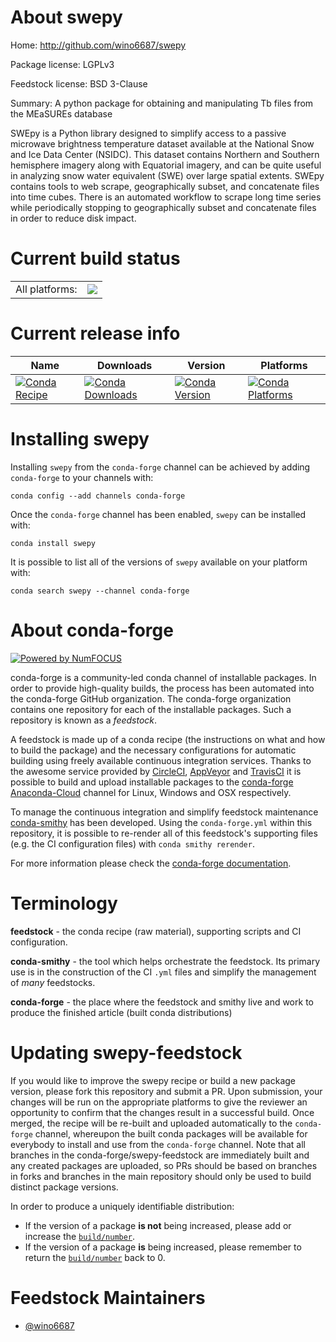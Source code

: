 About swepy
===========

Home: http://github.com/wino6687/swepy

Package license: LGPLv3

Feedstock license: BSD 3-Clause

Summary: A python package for obtaining and manipulating Tb files from the MEaSUREs database

SWEpy is a Python library designed to simplify access to a passive microwave brightness
temperature dataset available at the National Snow and Ice Data Center (NSIDC).
This dataset contains Northern and Southern hemisphere imagery along with Equatorial
imagery, and can be quite useful in analyzing snow water equivalent (SWE) over large spatial
extents. SWEpy contains tools to web scrape, geographically subset, and concatenate files into
time cubes. There is an automated workflow to scrape long time series while periodically stopping
to geographically subset and concatenate files in order to reduce disk impact.


Current build status
====================


<table><tr><td>All platforms:</td>
    <td>
      <a href="https://dev.azure.com/conda-forge/feedstock-builds/_build/latest?definitionId=7150&branchName=master">
        <img src="https://dev.azure.com/conda-forge/feedstock-builds/_apis/build/status/swepy-feedstock?branchName=master">
      </a>
    </td>
  </tr>
</table>

Current release info
====================

| Name | Downloads | Version | Platforms |
| --- | --- | --- | --- |
| [![Conda Recipe](https://img.shields.io/badge/recipe-swepy-green.svg)](https://anaconda.org/conda-forge/swepy) | [![Conda Downloads](https://img.shields.io/conda/dn/conda-forge/swepy.svg)](https://anaconda.org/conda-forge/swepy) | [![Conda Version](https://img.shields.io/conda/vn/conda-forge/swepy.svg)](https://anaconda.org/conda-forge/swepy) | [![Conda Platforms](https://img.shields.io/conda/pn/conda-forge/swepy.svg)](https://anaconda.org/conda-forge/swepy) |

Installing swepy
================

Installing `swepy` from the `conda-forge` channel can be achieved by adding `conda-forge` to your channels with:

```
conda config --add channels conda-forge
```

Once the `conda-forge` channel has been enabled, `swepy` can be installed with:

```
conda install swepy
```

It is possible to list all of the versions of `swepy` available on your platform with:

```
conda search swepy --channel conda-forge
```


About conda-forge
=================

[![Powered by NumFOCUS](https://img.shields.io/badge/powered%20by-NumFOCUS-orange.svg?style=flat&colorA=E1523D&colorB=007D8A)](http://numfocus.org)

conda-forge is a community-led conda channel of installable packages.
In order to provide high-quality builds, the process has been automated into the
conda-forge GitHub organization. The conda-forge organization contains one repository
for each of the installable packages. Such a repository is known as a *feedstock*.

A feedstock is made up of a conda recipe (the instructions on what and how to build
the package) and the necessary configurations for automatic building using freely
available continuous integration services. Thanks to the awesome service provided by
[CircleCI](https://circleci.com/), [AppVeyor](https://www.appveyor.com/)
and [TravisCI](https://travis-ci.org/) it is possible to build and upload installable
packages to the [conda-forge](https://anaconda.org/conda-forge)
[Anaconda-Cloud](https://anaconda.org/) channel for Linux, Windows and OSX respectively.

To manage the continuous integration and simplify feedstock maintenance
[conda-smithy](https://github.com/conda-forge/conda-smithy) has been developed.
Using the ``conda-forge.yml`` within this repository, it is possible to re-render all of
this feedstock's supporting files (e.g. the CI configuration files) with ``conda smithy rerender``.

For more information please check the [conda-forge documentation](https://conda-forge.org/docs/).

Terminology
===========

**feedstock** - the conda recipe (raw material), supporting scripts and CI configuration.

**conda-smithy** - the tool which helps orchestrate the feedstock.
                   Its primary use is in the construction of the CI ``.yml`` files
                   and simplify the management of *many* feedstocks.

**conda-forge** - the place where the feedstock and smithy live and work to
                  produce the finished article (built conda distributions)


Updating swepy-feedstock
========================

If you would like to improve the swepy recipe or build a new
package version, please fork this repository and submit a PR. Upon submission,
your changes will be run on the appropriate platforms to give the reviewer an
opportunity to confirm that the changes result in a successful build. Once
merged, the recipe will be re-built and uploaded automatically to the
`conda-forge` channel, whereupon the built conda packages will be available for
everybody to install and use from the `conda-forge` channel.
Note that all branches in the conda-forge/swepy-feedstock are
immediately built and any created packages are uploaded, so PRs should be based
on branches in forks and branches in the main repository should only be used to
build distinct package versions.

In order to produce a uniquely identifiable distribution:
 * If the version of a package **is not** being increased, please add or increase
   the [``build/number``](https://conda.io/docs/user-guide/tasks/build-packages/define-metadata.html#build-number-and-string).
 * If the version of a package **is** being increased, please remember to return
   the [``build/number``](https://conda.io/docs/user-guide/tasks/build-packages/define-metadata.html#build-number-and-string)
   back to 0.

Feedstock Maintainers
=====================

* [@wino6687](https://github.com/wino6687/)

